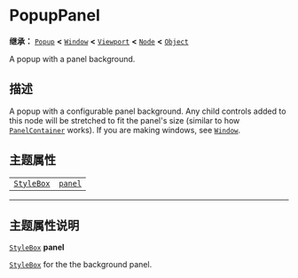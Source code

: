 <!-- ⚠ 请勿编辑本文件 ⚠ -->
<!-- 本文档使用脚本从 WeDot 引擎源码仓库生成。 -->
<!-- 生成脚本：https://github.com/WeDot-Engine/WeDot/tree/4.3/doc/tools/make_md.py； -->
<!-- 原文件：https://github.com/WeDot-Engine/WeDot/tree/4.3/doc/classes/PopupPanel.xml。 -->

<div id="_class_popuppanel"></div>

# PopupPanel

**继承：** [`Popup`](class_popup.md) **<** [`Window`](class_window.md) **<** [`Viewport`](class_viewport.md) **<** [`Node`](class_node.md) **<** [`Object`](class_object.md)

A popup with a panel background.

## 描述

A popup with a configurable panel background. Any child controls added to this node will be stretched to fit the panel's size (similar to how [`PanelContainer`](class_panelcontainer.md) works). If you are making windows, see [`Window`](class_window.md).

## 主题属性

|||
|:-:|:--|
| [`StyleBox`](class_stylebox.md) | [`panel`](#class_popuppanel_theme_style_panel) |

<!-- rst-class:: classref-section-separator -->

---

## 主题属性说明

<div id="_class_popuppanel_theme_style_panel"></div>

[`StyleBox`](class_stylebox.md) **panel** <div id="class_popuppanel_theme_style_panel"></div>

[`StyleBox`](class_stylebox.md) for the the background panel.

[^virtual]: 本方法通常需要用户覆盖才能生效。
[^const]: 本方法无副作用，不会修改该实例的任何成员变量。
[^vararg]: 本方法除了能接受在此处描述的参数外，还能够继续接受任意数量的参数。
[^constructor]: 本方法用于构造某个类型。
[^static]: 调用本方法无需实例，可直接使用类名进行调用。
[^operator]: 本方法描述的是使用本类型作为左操作数的有效运算符。
[^bitfield]: 这个值是由下列位标志构成位掩码的整数。
[^void]: 无返回值。
